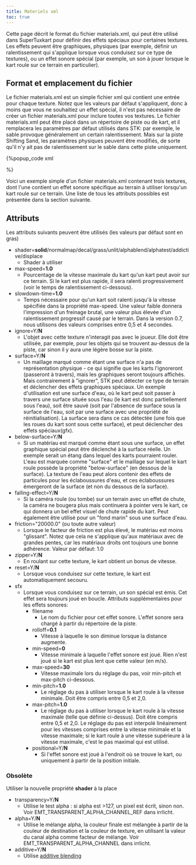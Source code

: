 ```yaml
---
title: Materiels xml
toc: true
---
```

Cette page décrit le format du fichier materials.xml, qui peut être utilisé dans SuperTuxkart pour définir des effets spéciaux pour certaines textures. Les effets peuvent être graphiques, physiques (par exemple, définir un ralentissement qui s'applique lorsque vous conduisez sur ce type de textures), ou un effet sonore spécial (par exemple, un son à jouer lorsque le kart roule sur ce terrain en particulier).

## Format et emplacement du fichier

Le fichier materials.xml est un simple fichier xml qui contient une entrée pour chaque texture. Notez que les valeurs par défaut s'appliquent, donc à moins que vous ne souhaitiez un effet spécial, il n'est pas nécessaire de créer un fichier materials.xml pour inclure toutes vos textures. Le fichier materials.xml peut être placé dans un répertoire de piste ou de kart, et il remplacera les paramètres par défaut utilisés dans STK: par exemple, le sable provoque généralement un certain ralentissement. Mais sur la piste Shifting Sand, les paramètres physiques peuvent être modifiés, de sorte qu'il n'y ait pas de ralentissement sur le sable dans cette piste uniquement.

{%popup_code
xml
<?xml version="1.0"?>
<materials>
<material name="bush.png" shader="solid"/>
    <material name="bush2.png" shader="addictive"/>
    <material name="wood_planks1_alpha.png" shader="alphablend">
        <sfx filename="wooden_bridge.ogg" rolloff="0.6" volume="1.0" min-speed="9" max-speed="22" min-pitch="1.0" max-pitch="1.7" positional="y"/>
    </material>
</materials>%}

Voici un exemple simple d'un fichier materials.xml contenant trois textures, dont l'une contient un effet sonore spécifique au terrain à utiliser lorsqu'un kart roule sur ce terrain. Une liste de tous les attributs possibles est présentée dans la section suivante.

## Attributs

Les attributs suivants peuvent être utilisés (les valeurs par défaut sont en gras)

* shader=**solid**/normalmap/decal/grass/unlit/alphablend/alphatest/addictive/displace
    * Shader à utiliser
* max-speed=**1.0**
    * Pourcentage de la vitesse maximale du kart qu'un kart peut avoir sur ce terrain. Si le kart est plus rapide, il sera ralenti progressivement (voir le temps de ralentissement ci-dessous).
* slowdown-time=**1.0**
    * Temps nécessaire pour qu'un kart soit ralenti jusqu'à la vitesse spécifiée dans la propriété max-speed. Une valeur faible donnera l'impression d'un freinage brutal, une valeur plus élevée d'un ralentissement progressif causé par le terrain. Dans la version 0.7, nous utilisons des valeurs comprises entre 0,5 et 4 secondes.
* ignore=Y/**N**
    * L'objet avec cette texture n'interagit pas avec le joueur. Elle doit être utilisée, par exemple, pour les objets qui se trouvent au-dessus de la piste, car sinon il y aura une légère bosse sur la piste.
* surface=Y/**N**
    * Un maillage marqué comme étant une surface n'a pas de représentation physique - ce qui signifie que les karts l'ignoreront (passeront à travers), mais les graphiques seront toujours affichés. Mais contrairement à "ignorer", STK peut détecter ce type de terrain et déclencher des effets graphiques spéciaux. Un exemple d'utilisation est une surface d'eau, où le kart peut soit passer à travers une surface située sous l'eau (le kart est donc partiellement sous l'eau), soit être sauvé (soit par l'absence de surface sous la surface de l'eau, soit par une surface avec une propriété de réinitialisation). La surface sera dans ce cas détectée (une fois que les roues du kart sont sous cette surface), et peut déclencher des effets spéciaux(gfx).
* below-surface=Y/**N**
    * Si un matériau est marqué comme étant sous une surface, un effet graphique spécial peut être déclenché à la surface réelle. Un exemple serait un étang dans lequel des karts pourraient rouler. L'eau est marquée comme "surface" et le maillage sur lequel le kart roule possède la propriété "below-surface" (en dessous de la surface). La texture de l'eau peut alors contenir des effets de particules pour les éclaboussures d'eau, et ces éclaboussures émergeront de la surface (et non du dessous de la surface).
* falling-effect=Y/**N**
    * Si la caméra roule (ou tombe) sur un terrain avec un effet de chute, la caméra ne bougera plus mais continuera à pointer vers le kart, ce qui donnera un bel effet visuel de chute rapide du kart. Peut également être utilisé pour un "fond marin" sous une surface d'eau.
* friction="20000.0" (ou toute autre valeur)
    * Lorsque le facteur de friction est plus élevé, le matériau est moins "glissant". Notez que cela ne s'applique qu'aux matériaux avec de grandes pentes, car les matériaux droits ont toujours une bonne adhérence. Valeur par défaut: 1.0
* zipper=Y/**N**
    * En roulant sur cette texture, le kart obtient un bonus de vitesse.
* reset=Y/**N**
    * Lorsque vous conduisez sur cette texture, le kart est automatiquement secouru.
* sfx
    * Lorsque vous conduisez sur ce terrain, un son spécial est émis. Cet effet sera toujours joué en boucle. Attributs supplémentaires pour les effets sonores:
        * filename
            * Le nom du fichier pour cet effet sonore. L'effet sonore sera chargé à partir du répertoire de la piste.
        * rolloff=**0.1**
            * Vitesse à laquelle le son diminue lorsque la distance augmente.
        * min-speed=**0**
            * Vitesse minimale à laquelle l'effet sonore est joué. Rien n'est joué si le kart est plus lent que cette valeur (en m/s).
        * max-speed=**30**
            * Vitesse maximale lors du réglage du pas, voir min-pitch et max-pitch ci-dessous.
        * min-pitch=**1.0**
            * Le réglage du pas à utiliser lorsque le kart roule à la vitesse minimale. Doit être compris entre 0,5 et 2,0.
        * max-pitch=**1.0**
            * Le réglage du pas à utiliser lorsque le kart roule à la vitesse maximale (telle que définie ci-dessus). Doit être compris entre 0,5 et 2,0. Le réglage du pas est interpolé linéairement pour les vitesses comprises entre la vitesse minimale et la vitesse maximale; si le kart roule à une vitesse supérieure à la vitesse maximale, c'est le pas maximal qui est utilisé.
        * positional=Y/**N**
            * Si l'effet sonore est joué à l'endroit où se trouve le kart, ou uniquement à partir de la position initiale.

### Obsolète

Utiliser la nouvelle propriété **shader** à la place

* transparency=Y/**N**
    * Utilise le test alpha : si alpha est >127, un pixel est écrit, sinon non. Voir EMT_TRANSPARENT_ALPHA_CHANNEL_REF dans irrlicht.
* alpha=Y/**N**
    * Utilise le mélange alpha, la couleur finale est mélangée à partir de la couleur de destination et la couleur de texture, en utilisant la valeur du canal alpha comme facteur de mélange. Voir EMT_TRANSPARENT_ALPHA_CHANNEL dans irrlicht.
* additive=Y/**N**
    * Utilise [additive blending](http://en.wikipedia.org/wiki/Color_mixing#Additive_Mixing)

